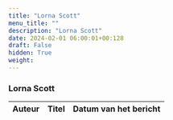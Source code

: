 ```yaml
---
title: "Lorna Scott"
menu_title: ""
description: "Lorna Scott"
date: 2024-02-01 06:00:01+00:128
draft: False
hidden: True
weight:
---
```

### Lorna Scott

**Auteur** | **Titel** | **Datum van het bericht**
---|---|---
